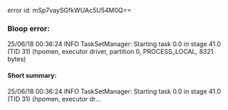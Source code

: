 error id: mSp7vaySGfkWUAc5U54M0Q==
### Bloop error:

25/06/18 00:36:24 INFO TaskSetManager: Starting task 0.0 in stage 41.0 (TID 31) (hpomen, executor driver, partition 0, PROCESS_LOCAL, 8321 bytes)
#### Short summary: 

25/06/18 00:36:24 INFO TaskSetManager: Starting task 0.0 in stage 41.0 (TID 31) (hpomen, executor dr...